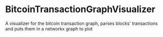 # BitcoinTransactionGraphVisualizer
A visualizer for the bitcoin transaction graph, parses blocks' transactions and puts them in a networkx graph to plot
